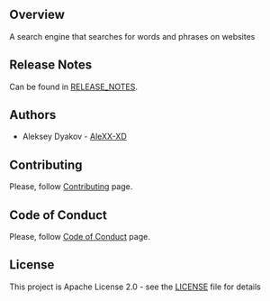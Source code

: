 ## Overview
A search engine that searches for words and phrases on websites

## Release Notes
Can be found in [RELEASE_NOTES](RELEASE_NOTES.md).

## Authors
* Aleksey Dyakov - [AleXX-XD](https://github.com/AleXX-XD)

## Contributing
Please, follow [Contributing](CONTRIBUTING.md) page.

## Code of Conduct
Please, follow [Code of Conduct](CODE_OF_CONDUCT.md) page.

## License
This project is Apache License 2.0 - see the [LICENSE](LICENSE) file for details
